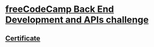 
# [freeCodeCamp Back End Development and APIs challenge](https://www.freecodecamp.org/learn/back-end-development-and-apis/#back-end-development-and-apis-projects)
## [Certificate](https://www.freecodecamp.org/certification/eserdk/back-end-development-and-apis)
